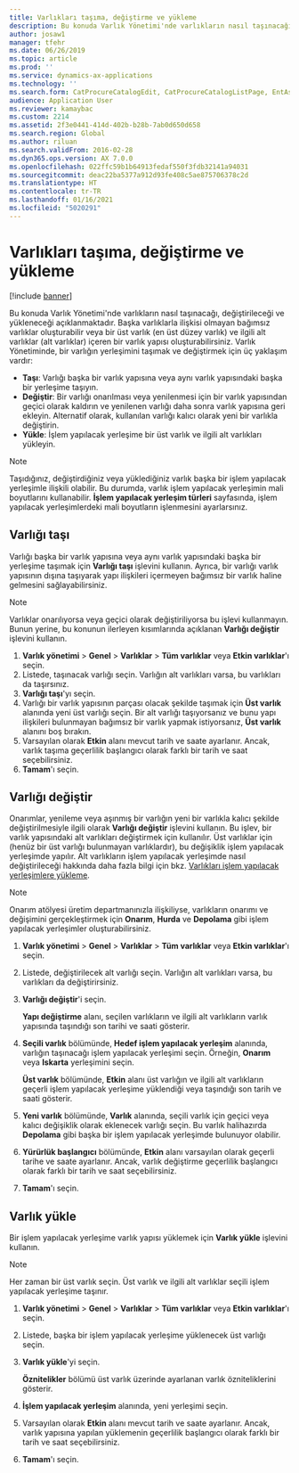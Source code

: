 ```yaml
---
title: Varlıkları taşıma, değiştirme ve yükleme
description: Bu konuda Varlık Yönetimi'nde varlıkların nasıl taşınacağı, değiştirileceği ve yükleneceği açıklanmaktadır.
author: josaw1
manager: tfehr
ms.date: 06/26/2019
ms.topic: article
ms.prod: ''
ms.service: dynamics-ax-applications
ms.technology: ''
ms.search.form: CatProcureCatalogEdit, CatProcureCatalogListPage, EntAssetObjectReplace, EntAssetObjectInstallLookup, EntAssetObjectMove, EntAssetObjectTableEditSubObjects
audience: Application User
ms.reviewer: kamaybac
ms.custom: 2214
ms.assetid: 2f3e0441-414d-402b-b28b-7ab0d650d658
ms.search.region: Global
ms.author: riluan
ms.search.validFrom: 2016-02-28
ms.dyn365.ops.version: AX 7.0.0
ms.openlocfilehash: 022ffc59b1b64913fedaf550f3fdb32141a94031
ms.sourcegitcommit: deac22ba5377a912d93fe408c5ae875706378c2d
ms.translationtype: HT
ms.contentlocale: tr-TR
ms.lasthandoff: 01/16/2021
ms.locfileid: "5020291"
---
```

# <a name="move-replace-and-install-assets"></a>Varlıkları taşıma, değiştirme ve yükleme

[!include [banner](../../includes/banner.md)]

 

Bu konuda Varlık Yönetimi'nde varlıkların nasıl taşınacağı, değiştirileceği ve yükleneceği açıklanmaktadır. Başka varlıklarla ilişkisi olmayan bağımsız varlıklar oluşturabilir veya bir üst varlık (en üst düzey varlık) ve ilgili alt varlıklar (alt varlıklar) içeren bir varlık yapısı oluşturabilirsiniz. Varlık Yönetiminde, bir varlığın yerleşimini taşımak ve değiştirmek için üç yaklaşım vardır:

- **Taşı**: Varlığı başka bir varlık yapısına veya aynı varlık yapısındaki başka bir yerleşime taşıyın.
- **Değiştir**: Bir varlığı onarılması veya yenilenmesi için bir varlık yapısından geçici olarak kaldırın ve yenilenen varlığı daha sonra varlık yapısına geri ekleyin. Alternatif olarak, kullanılan varlığı kalıcı olarak yeni bir varlıkla değiştirin.
- **Yükle**: İşlem yapılacak yerleşime bir üst varlık ve ilgili alt varlıkları yükleyin.

> [!NOTE]
> Taşıdığınız, değiştirdiğiniz veya yüklediğiniz varlık başka bir işlem yapılacak yerleşimle ilişkili olabilir. Bu durumda, varlık işlem yapılacak yerleşimin mali boyutlarını kullanabilir. **İşlem yapılacak yerleşim türleri** sayfasında, işlem yapılacak yerleşimlerdeki mali boyutların işlenmesini ayarlarsınız.

## <a name="move-asset"></a>Varlığı taşı

Varlığı başka bir varlık yapısına veya aynı varlık yapısındaki başka bir yerleşime taşımak için **Varlığı taşı** işlevini kullanın. Ayrıca, bir varlığı varlık yapısının dışına taşıyarak yapı ilişkileri içermeyen bağımsız bir varlık haline gelmesini sağlayabilirsiniz.

> [!NOTE]
> Varlıklar onarılıyorsa veya geçici olarak değiştiriliyorsa bu işlevi kullanmayın. Bunun yerine, bu konunun ilerleyen kısımlarında açıklanan **Varlığı değiştir** işlevini kullanın.

1. **Varlık yönetimi** \> **Genel** \> **Varlıklar** \> **Tüm varlıklar** veya **Etkin varlıklar**'ı seçin.
2. Listede, taşınacak varlığı seçin. Varlığın alt varlıkları varsa, bu varlıkları da taşırsınız.
3. **Varlığı taşı**'yı seçin.
4. Varlığı bir varlık yapısının parçası olacak şekilde taşımak için **Üst varlık** alanında yeni üst varlığı seçin. Bir alt varlığı taşıyorsanız ve bunu yapı ilişkileri bulunmayan bağımsız bir varlık yapmak istiyorsanız, **Üst varlık** alanını boş bırakın.
5. Varsayılan olarak **Etkin** alanı mevcut tarih ve saate ayarlanır. Ancak, varlık taşıma geçerlilik başlangıcı olarak farklı bir tarih ve saat seçebilirsiniz.
6. **Tamam**'ı seçin.

## <a name="replace-asset"></a>Varlığı değiştir

Onarımlar, yenileme veya aşınmış bir varlığın yeni bir varlıkla kalıcı şekilde değiştirilmesiyle ilgili olarak **Varlığı değiştir** işlevini kullanın. Bu işlev, bir varlık yapısındaki alt varlıkları değiştirmek için kullanılır. Üst varlıklar için (henüz bir üst varlığı bulunmayan varlıklardır), bu değişiklik işlem yapılacak yerleşimde yapılır. Alt varlıkların işlem yapılacak yerleşimde nasıl değiştirileceği hakkında daha fazla bilgi için bkz. [Varlıkları işlem yapılacak yerleşimlere yükleme](../functional-locations/install-objects-on-functional-locations.md).

> [!NOTE]
> Onarım atölyesi üretim departmanınızla ilişkiliyse, varlıkların onarımı ve değişimini gerçekleştirmek için **Onarım**, **Hurda** ve **Depolama** gibi işlem yapılacak yerleşimler oluşturabilirsiniz.

1. **Varlık yönetimi** \> **Genel** \> **Varlıklar** \> **Tüm varlıklar** veya **Etkin varlıklar**'ı seçin.
2. Listede, değiştirilecek alt varlığı seçin. Varlığın alt varlıkları varsa, bu varlıkları da değiştirirsiniz.
3. **Varlığı değiştir**'i seçin.

    **Yapı değiştirme** alanı, seçilen varlıkların ve ilgili alt varlıkların varlık yapısında taşındığı son tarihi ve saati gösterir.

4. **Seçili varlık** bölümünde, **Hedef işlem yapılacak yerleşim** alanında, varlığın taşınacağı işlem yapılacak yerleşimi seçin. Örneğin, **Onarım** veya **Iskarta** yerleşimini seçin.

    **Üst varlık** bölümünde, **Etkin** alanı üst varlığın ve ilgili alt varlıkların geçerli işlem yapılacak yerleşime yüklendiği veya taşındığı son tarih ve saati gösterir.

5. **Yeni varlık** bölümünde, **Varlık** alanında, seçili varlık için geçici veya kalıcı değişiklik olarak eklenecek varlığı seçin. Bu varlık halihazırda **Depolama** gibi başka bir işlem yapılacak yerleşimde bulunuyor olabilir.
7. **Yürürlük başlangıcı** bölümünde, **Etkin** alanı varsayılan olarak geçerli tarihe ve saate ayarlanır. Ancak, varlık değiştirme geçerlilik başlangıcı olarak farklı bir tarih ve saat seçebilirsiniz.
8. **Tamam**'ı seçin.

## <a name="install-asset"></a>Varlık yükle

Bir işlem yapılacak yerleşime varlık yapısı yüklemek için **Varlık yükle** işlevini kullanın.

> [!NOTE]
> Her zaman bir üst varlık seçin. Üst varlık ve ilgili alt varlıklar seçili işlem yapılacak yerleşime taşınır.

1. **Varlık yönetimi** \> **Genel** \> **Varlıklar** \> **Tüm varlıklar** veya **Etkin varlıklar**'ı seçin.
2. Listede, başka bir işlem yapılacak yerleşime yüklenecek üst varlığı seçin.
3. **Varlık yükle**'yi seçin.

    **Öznitelikler** bölümü üst varlık üzerinde ayarlanan varlık özniteliklerini gösterir.

4. **İşlem yapılacak yerleşim** alanında, yeni yerleşimi seçin.
5. Varsayılan olarak **Etkin** alanı mevcut tarih ve saate ayarlanır. Ancak, varlık yapısına yapılan yüklemenin geçerlilik başlangıcı olarak farklı bir tarih ve saat seçebilirsiniz.
6. **Tamam**'ı seçin.
